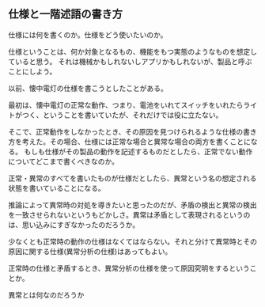 ## 仕様と一階述語の書き方

仕様には何を書くのか。仕様をどう使いたいのか。

仕様ということは、何か対象となるもの、機能をもつ実態のようなものを想定していると思う。
それは機械かもしれないしアプリかもしれないが、製品と呼ぶことにしよう。

以前、懐中電灯の仕様を書こうとしたことがある。

最初は、懐中電灯の正常な動作、つまり、電池をいれてスイッチをいれたらライトがつく、ということを書いていたが、それだけでは役に立たない。

そこで、正常動作をしなかったとき、その原因を見つけられるような仕様の書き方を考えた。その場合、仕様には正常な場合と異常な場合の両方を書くことになる。
もしも仕様がその製品の動作を記述するものだとしたら、正常でない動作についてどこまで書くべきなのか。

正常・異常のすべてを書いたものが仕様だとしたら、異常という名の想定される状態を書いていることになる。

推論によって異常時の対処を導きたいと思ったのだが、矛盾の検出と異常の検出を一致させられないというもどかしさ。異常は矛盾として表現されるというのは、思い込みにすぎなかったのだろうか。

少なくとも正常時の動作の仕様はなくてはならない。それと分けて異常時とその原因に関する仕様(異常分析の仕様)はあってもよい。

正常時の仕様と矛盾するとき、異常分析の仕様を使って原因究明をするということか。

異常とは何なのだろうか

